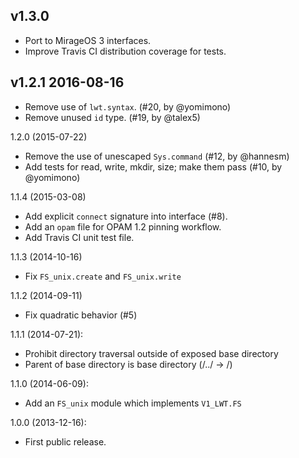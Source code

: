v1.3.0
------

* Port to MirageOS 3 interfaces.
* Improve Travis CI distribution coverage for tests.

v1.2.1 2016-08-16
-----------------

* Remove use of `lwt.syntax`. (#20, by @yomimono)
* Remove unused `id` type. (#19, by @talex5)

1.2.0 (2015-07-22)
* Remove the use of unescaped `Sys.command` (#12, by @hannesm)
* Add tests for read, write, mkdir, size; make them pass (#10, by @yomimono)

1.1.4 (2015-03-08)
* Add explicit `connect` signature into interface (#8).
* Add an `opam` file for OPAM 1.2 pinning workflow.
* Add Travis CI unit test file.

1.1.3 (2014-10-16)
* Fix `FS_unix.create` and `FS_unix.write`

1.1.2 (2014-09-11)
* Fix quadratic behavior (#5)

1.1.1 (2014-07-21):
* Prohibit directory traversal outside of exposed base directory
* Parent of base directory is base directory (/../ -> /)

1.1.0 (2014-06-09):
* Add an `FS_unix` module which implements `V1_LWT.FS`

1.0.0 (2013-12-16):
* First public release.
